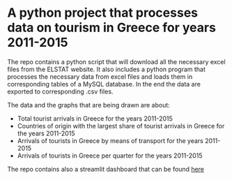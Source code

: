 # A python project that processes data on tourism in Greece for years 2011-2015

The repo contains a python script that will download all the necessary
excel files from the ELSTAT website. It also includes a python program that processes the necessary data from
excel files and loads them in corresponding tables of a MySQL database. In the end the data are exported to corresponding .csv files.

The data and the graphs that are being drawn are about: 
- Total tourist arrivals in Greece for the years 2011-2015
- Countries of origin with the largest share of tourist arrivals in
Greece for the years 2011-2015
- Arrivals of tourists in Greece by means of transport for the years 2011-
2015
- Arrivals of tourists in Greece per quarter for the years 2011-2015

The repo contains also a streamlit dashboard that can be found [here](https://themisandri-python-elstat-data-main-j6rsha.streamlit.app/) 
